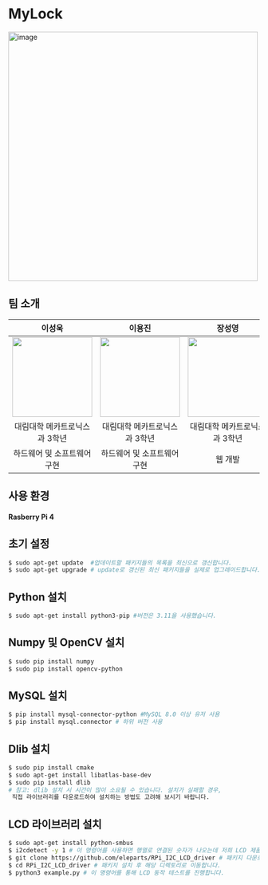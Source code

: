# MyLock

<img width="500" alt="image" src="https://github.com/lee-seong-wook/MyLock/assets/130055880/8f207969-70e9-4d09-b557-f384f075e55d">

## 팀 소개

|      이성욱       |          이용진         |       장성영         |         예진희        |
| :------------------------------------------------------------------------------: | :---------------------------------------------------------------------------------------------------------------------------------------------------: | :---------------------------------------------------------------------------------------------------------------------------------------------------------------------------------------------------: | :--------------------------------------------------------------------------------------------: |
|   <img width="160px" src="https://github.com/lee-seong-wook/MyLock/assets/130055880/813d2c89-0c3b-49c6-89ed-43969d02ce1f" />    |                      <img width="160px" src="https://github.com/lee-seong-wook/object-detection-robot-/assets/130055880/b032aa51-f0d0-4354-b310-d57b3549b58a" />    |                  <img width="160px" src="https://github.com/lee-seong-wook/MyLock/assets/130055880/cf67e022-41c2-45d4-94ab-dff07c089034"/>   |       <img width="160px" src="https://github.com/lee-seong-wook/MyLock/assets/130055880/0bf50633-c987-4620-b488-602a8f4f91c6"/>         |
| 대림대학 메카트로닉스과 3학년 | 대림대학 메카트로닉스과 3학년 | 대림대학 메카트로닉스과 3학년 | 대림대학 메카트로닉스과 3학년 |
|  하드웨어 및 소프트웨어 구현    |  하드웨어 및 소프트웨어 구현   | 웹 개발  |  웹 개발    |


## 사용 환경 
#### Rasberry Pi 4

## 초기 설정
```bash
$ sudo apt-get update  #업데이트할 패키지들의 목록을 최신으로 갱신합니다.
$ sudo apt-get upgrade # update로 갱신된 최신 패키지들을 실제로 업그레이드합니다.
```
## Python 설치
```bash
$ sudo apt-get install python3-pip #버전은 3.11을 사용했습니다.
```
## Numpy 및 OpenCV 설치
```bash
$ sudo pip install numpy
$ sudo pip install opencv-python
```
## MySQL 설치
```bash
$ pip install mysql-connector-python #MySQL 8.0 이상 유저 사용
$ pip install mysql.connector # 하위 버전 사용
```

## Dlib 설치
```bash
$ sudo pip install cmake
$ sudo apt-get install libatlas-base-dev
$ sudo pip install dlib
# 참고: dlib 설치 시 시간이 많이 소요될 수 있습니다. 설치가 실패할 경우,
 직접 라이브러리를 다운로드하여 설치하는 방법도 고려해 보시기 바랍니다.
```
## LCD 라이브러리 설치
```bash
$ sudo apt-get install python-smbus
$ i2cdetect -y 1 # 이 명령어를 사용하면 행열로 연결된 숫자가 나오는데 저희 LCD 제품의 경우 0x27이 나왔습니다. (lcd 제품별로 나오는 숫자가 다릅니다.)
$ git clone https://github.com/eleparts/RPi_I2C_LCD_driver # 패키지 다운로드 합니다
$ cd RPi_I2C_LCD_driver # 패키지 설치 후 해당 디렉토리로 이동합니다. 
$ python3 example.py # 이 명령어를 통해 LCD 동작 테스트를 진행합니다. 
```
